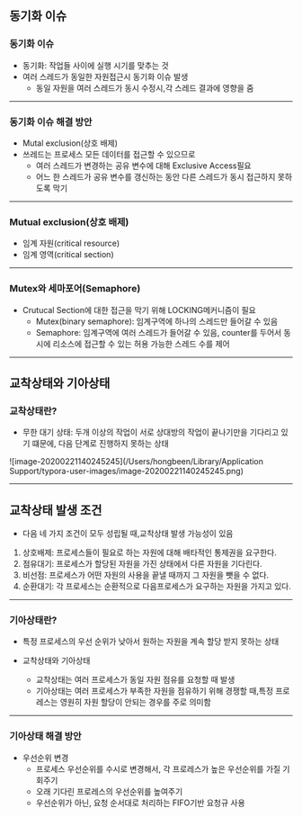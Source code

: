 ## 동기화 이슈

### 동기화 이슈

- 동기화: 작업들 사이에 실행 시기를 맞추는 것
- 여러 스레드가 동일한 자원접근시 동기화 이슈 발생
  - 동일 자원을 여러 스레드가 동시 수정시,각 스레드 결과에 영향을 줌

-----

### 동기화 이슈 해결 방안

- Mutal exclusion(상호 배제)
- 쓰레드는 프로세스 모든 데이터를 접근할 수 있으므로
  - 여러 스레드가 변경하는 공유 변수에 대해 Exclusive Access필요
  - 어느 한 스레드가 공유 변수를 갱신하는 동안 다른 스레드가 동시 접근하지 못하도록 막기

-----

### Mutual exclusion(상호 배제)

- 임계 자원(critical resource)
- 임계 영역(critical section)

------

### Mutex와 세마포어(Semaphore)

- Crutucal Section에 대한 접근을 막기 위해 LOCKING메커니즘이 필요
  - Mutex(binary semaphore): 임계구역에 하나의 스레드만 들어갈 수 있음
  - Semaphore: 임계구역에 여러 스레드가 들어갈 수 있음, counter를 두어서 동시에 리소스에 접근할 수 있는 허용 가능한 스레드 수를 제어

-----

## 교착상태와 기아상태

### 교착상태란?

- 무한 대기 상태: 두개 이상의 작업이 서로 상대방의 작업이 끝나기만을 기다리고 있기 떄문에, 다음 단계로 진행하지 못하는 상태

![image-20200221140245245](/Users/hongbeen/Library/Application Support/typora-user-images/image-20200221140245245.png)

-----

## 교착상태 발생 조건

- 다음 네 가지 조건이 모두 성립될 때,교착상태 발생 가능성이 있음

1. 상호배제: 프로세스들이 필요로 하는 자원에 대해 배타적인 통제권을 요구한다.
2. 점유대기: 프로세스가 할당된 자원을 가진 상태에서 다른 자원을 기다린다.
3. 비선점: 프로세스가 어떤 자원의 사용을 끝낼 때까지 그 자원을 뺏을 수 없다.
4. 순환대기: 각 프로세스는 순환적으로 다음프로세스가 요구하는 자원을 가지고 있다.

-----

### 기아상태란?

- 특정 프로세스의 우선 순위가 낮아서 원하는 자원을 계속 할당 받지 못하는 상태

- 교착상태와 기아상태

  - 교착상태는 여러 프로세스가 동일 자원 점유를 요청할 때 발생
  - 기아상태는 여러 프로세스가 부족한 자원을 점유하기 위해 경쟁할 때,특정 프로레스는 영원히 자원 할당이 안되는 경우를 주로 의미함

  

------

### 기아상태 해결 방안

- 우선순위 변경
  - 프로세스 우선순위를 수시로 변경해서, 각 프로레스가 높은 우선순위를 가질 기회주기
  - 오래 기다린 프로레스의 우선순위를 높여주기
  - 우선순위가 아닌, 요청 순서대로 처리하는 FIFO기반 요청규 사용